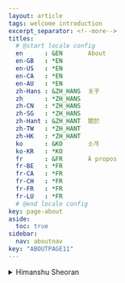 ```yaml
---
layout: article
tags: welcome introduction
excerpt_separator: <!--more-->
titles:
  # @start locale config
  en      : &EN       About
  en-GB   : *EN
  en-US   : *EN
  en-CA   : *EN
  en-AU   : *EN
  zh-Hans : &ZH_HANS  关于
  zh      : *ZH_HANS
  zh-CN   : *ZH_HANS
  zh-SG   : *ZH_HANS
  zh-Hant : &ZH_HANT  關於
  zh-TW   : *ZH_HANT
  zh-HK   : *ZH_HANT
  ko      : &KO       소개
  ko-KR   : *KO
  fr      : &FR       À propos
  fr-BE   : *FR
  fr-CA   : *FR
  fr-CH   : *FR
  fr-FR   : *FR
  fr-LU   : *FR
  # @end locale config
key: page-about
aside:
  toc: true
sidebar:
  nav: aboutnav
key: "ABOUTPAGE11"
---
```


<details>
  <summary>Himanshu Sheoran</summary>
  <ul>
    <li>Hi I'M A Nonclassical Scholar Hereby Un-necessariy Showing Harebrained Episode of Recreationally Astounding Nuisance.  </li>
    <li>Hallucinating In Most Assuringly Normal Scenarios, Hopefully Uncovering Some Hidden Abbreviative Notations. </li>
  </ul>
</details>

